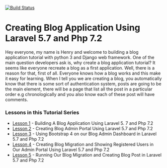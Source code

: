 [![Build Status](https://travis-ci.com/HenryLab/blog-application-in-Laravel-5.7.svg?branch=master)](https://travis-ci.com/HenryLab/blog-application-in-Laravel-5.7)
# Creating Blog Application Using Laravel 5.7 and Php 7.2

Hey everyone, my name is Henry and welcome to building a blog application tutorial with python 3 and Django web framework. One of the main question developers ask is, why create a blog application tutorial? It seems like everyone recreate a blog as a first application. Well, there is a reason for that, first of all. Everyone knows how a blog works and this make it easy for learning. When I tell you we are creating a blog, you automatically know that there is some sort of authentication system, posts are going to be the main element, there will be a page that list all the post in a particular order e.g chronologically and you also know each of these post will have comments.

### Lessons in this Tutorial Series
* [Lesson 1](https://blog.hlab.tech/part-1-building-a-blog-application-using-laravel-5-7-and-php-7-2/) - Building A Blog Application Using Laravel 5. 7 and Php 7.2
* [Lesson 2](https://blog.hlab.tech/blog-application-in-laravel-5-7/) - Creating Blog Admin Portal Using Laravel 5.7 and Php 7.2
* [Lesson 3](https://blog.hlab.tech/laravel5-7-blog-admin-setup-using-bootstrap-4/) - Using Bootstrap 4 on our Blog Admin Dashboard in Laravel 5.7 and Php 7.2
* [Lesson 4](https://blog.hlab.tech/part-iv-creating-blog-migration-and-showing-registered-users-in-our-admin-portal-using-laravel-5-7-and-php-7-2/) - Creating Blog Migration and Showing Registered Users in Our Admin Portal Using Laravel 5.7 and Php 7.2
* [Lesson 5](https://blog.hlab.tech/part-v-running-our-blog-migration-and-creating-blog-post-in-laravel-5-7-and-php-7-2/) - Running Our Blog Migration and Creating Blog Post in Laravel 5.7 and Php 7.2